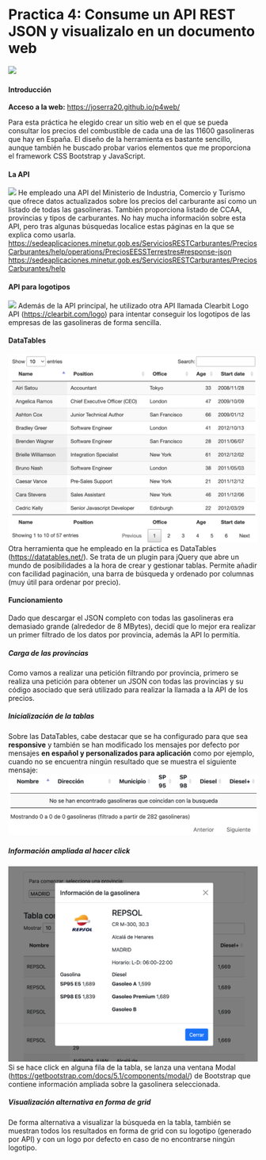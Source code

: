 # Practica 4: Consume un API REST JSON y visualizalo en un documento web
![](gasolinerasEspaña.png)
#### Introducción
**Acceso a la web:** https://joserra20.github.io/p4web/

Para esta práctica he elegido crear un sitio web en el que se pueda consultar los precios del combustible de cada una de las 11600 gasolineras que hay en España. El diseño de la herramienta es bastante sencillo, aunque también he buscado probar varios elementos que me proporciona el framework CSS Bootstrap y JavaScript.
#### La API
![](http://sedeaplicaciones2.minetur.gob.es/SREPALSLogger/logos/Minetur.jpg)
He empleado una API del Ministerio de Industria, Comercio y Turismo que ofrece datos actualizados sobre los precios del carburante así como un listado de todas las gasolineras. También proporciona listado de CCAA, provincias y tipos de carburantes.
No hay mucha información sobre esta API, pero tras algunas búsquedas localice estas páginas en la que se explica como usarla.
https://sedeaplicaciones.minetur.gob.es/ServiciosRESTCarburantes/PreciosCarburantes/help/operations/PreciosEESSTerrestres#response-json
https://sedeaplicaciones.minetur.gob.es/ServiciosRESTCarburantes/PreciosCarburantes/help
#### API para logotipos
![](https://sendgrid.com/wp-content/uploads/2018/09/Clearbit-Logotype-Color.png)
Además de la API principal, he utilizado otra API llamada Clearbit Logo API (https://clearbit.com/logo) para intentar conseguir los logotipos de las empresas de las gasolineras de forma sencilla.
#### DataTables
![](tabla.png)
Otra herramienta que he empleado en la práctica es DataTables (https://datatables.net/). Se trata de un plugin para jQuery que abre un mundo de posibilidades a la hora de crear y gestionar tablas. Permite añadir con facilidad paginación, una barra de búsqueda y ordenado por columnas (muy útil para ordenar por precio).
#### Funcionamiento
Dado que descargar el JSON completo con todas las gasolineras era demasiado grande (alrededor de 8 MBytes), decidí que lo mejor era realizar un primer filtrado de los datos por provincia, además la API lo permitía.
##### Carga de las provincias
Como vamos a realizar una petición filtrando por provincia, primero se realiza una petición para obtener un JSON con todas las provincias y su código asociado que será utilizado para realizar la llamada a la API de los precios.
##### Inicialización de la tablas
Sobre las DataTables, cabe destacar que se ha configurado para que sea **responsive** y también se han modificado los mensajes por defecto por mensajes **en español y personalizados para aplicación** como por ejemplo, cuando no se encuentra ningún resultado que se muestra el siguiente mensaje:
![](mensaje.png)
##### Información ampliada al hacer click
![](capturaPopUp.png)
Si se hace click en alguna fila de la tabla, se lanza una ventana Modal (https://getbootstrap.com/docs/5.1/components/modal/) de Bootstrap que contiene información ampliada sobre la gasolinera seleccionada.
##### Visualización alternativa en forma de grid
De forma alternativa a visualizar la búsqueda en la tabla, también se muestran todos los resultados en forma de grid con su logotipo (generado por API) y con un logo por defecto en caso de no encontrarse ningún logotipo.
